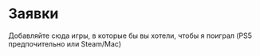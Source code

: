 # Заявки

Добавляйте сюда игры, в которые бы вы хотели, чтобы я поиграл (PS5 предпочительно или Steam/Mac)
